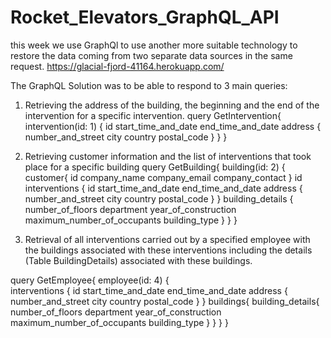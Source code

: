 # Rocket_Elevators_GraphQL_API

this week we use GraphQl to use another more suitable technology to restore the data coming from two separate data sources in the same request.
https://glacial-fjord-41164.herokuapp.com/

The GraphQL Solution was to be able to respond to 3 main queries:
1. Retrieving the address of the building, the beginning and the end of the intervention for a specific intervention.
query GetIntervention{
  intervention(id: 1) {
    id
    start_time_and_date
    end_time_and_date
    address {
      number_and_street
      city
      country
      postal_code
    }
  }
}

2. Retrieving customer information and the list of interventions that took place for a specific building
query GetBuilding{
  building(id: 2) {
    customer{
      id
      company_name
      company_email
      company_contact
    }
    id
    interventions {
      id
      start_time_and_date
      end_time_and_date
      address {
        number_and_street
        city
        country
        postal_code
      }
    }
    building_details {
      number_of_floors
      department
      year_of_construction
      maximum_number_of_occupants
      building_type
    }
  }
}

3. Retrieval of all interventions carried out by a specified employee with the buildings associated with these interventions including the details (Table BuildingDetails) associated with these buildings.

query GetEmployee{
  employee(id: 4) {  
    interventions {
      id
      start_time_and_date
      end_time_and_date
      address {
        number_and_street
        city
        country
        postal_code
      }
    }
    buildings{
      building_details{
        number_of_floors
        department
        year_of_construction
        maximum_number_of_occupants
        building_type
      }
    } 
  }
}

